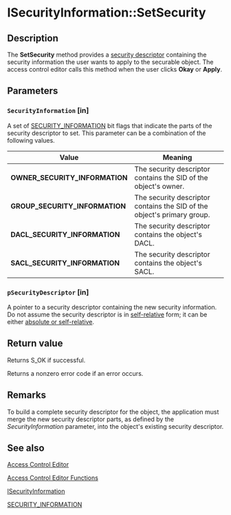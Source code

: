 # ISecurityInformation::SetSecurity

## Description

The **SetSecurity** method provides a [security descriptor](https://learn.microsoft.com/windows/desktop/SecGloss/s-gly) containing the security information the user wants to apply to the securable object. The access control editor calls this method when the user clicks **Okay** or **Apply**.

## Parameters

### `SecurityInformation` [in]

A set of
[SECURITY_INFORMATION](https://learn.microsoft.com/windows/desktop/SecAuthZ/security-information) bit flags that indicate the parts of the security descriptor to set. This parameter can be a combination of the following values.

| Value | Meaning |
| --- | --- |
| **OWNER_SECURITY_INFORMATION** | The security descriptor contains the SID of the object's owner. |
| **GROUP_SECURITY_INFORMATION** | The security descriptor contains the SID of the object's primary group. |
| **DACL_SECURITY_INFORMATION** | The security descriptor contains the object's DACL. |
| **SACL_SECURITY_INFORMATION** | The security descriptor contains the object's SACL. |

### `pSecurityDescriptor` [in]

A pointer to a security descriptor containing the new security information. Do not assume the security descriptor is in [self-relative](https://learn.microsoft.com/windows/desktop/SecGloss/s-gly) form; it can be either
[absolute or self-relative](https://learn.microsoft.com/windows/desktop/SecAuthZ/absolute-and-self-relative-security-descriptors).

## Return value

Returns S_OK if successful.

Returns a nonzero error code if an error occurs.

## Remarks

To build a complete security descriptor for the object, the application must merge the new security descriptor parts, as defined by the *SecurityInformation* parameter, into the object's existing security descriptor.

## See also

[Access Control Editor](https://learn.microsoft.com/windows/desktop/SecAuthZ/access-control-editor)

[Access Control Editor Functions](https://learn.microsoft.com/windows/desktop/SecAuthZ/authorization-functions)

[ISecurityInformation](https://learn.microsoft.com/windows/desktop/api/aclui/nn-aclui-isecurityinformation)

[SECURITY_INFORMATION](https://learn.microsoft.com/windows/desktop/SecAuthZ/security-information)